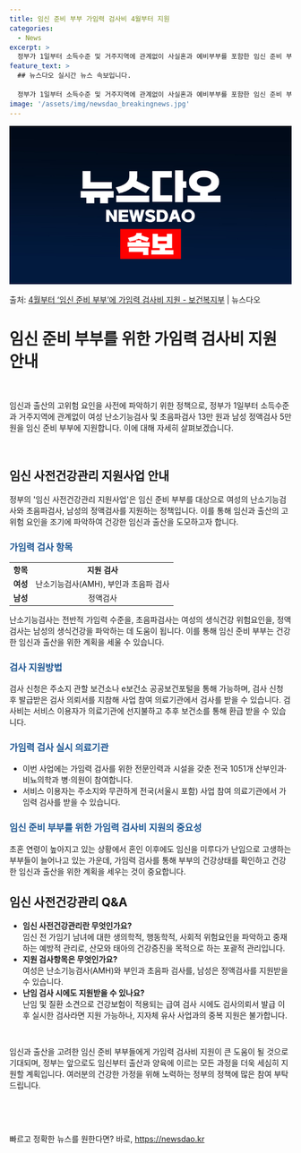 ```yaml
---
title: 임신 준비 부부 가임력 검사비 4월부터 지원
categories:
  - News
excerpt: >
  정부가 1일부터 소득수준 및 거주지역에 관계없이 사실혼과 예비부부를 포함한 임신 준비 부부에게 여성 난소기능…
feature_text: >
  ## 뉴스다오 실시간 뉴스 속보입니다.

  정부가 1일부터 소득수준 및 거주지역에 관계없이 사실혼과 예비부부를 포함한 임신 준비 부부에게 여성 난소기능…
image: '/assets/img/newsdao_breakingnews.jpg'
---
```


![뉴스다오 속보](/assets/img/newsdao_breakingnews.jpg)

<p>출처: <a href="https://newsdao.kr/3471" rel="dofollow">4월부터 ‘임신 준비 부부’에 가임력 검사비 지원 - 보건복지부</a> | 뉴스다오</p>

<h1 data-ke-size="size26">임신 준비 부부를 위한 가임력 검사비 지원 안내</h1>
<p data-ke-size="size16">&nbsp;</p>
임신과 출산의 고위험 요인을 사전에 파악하기 위한 정책으로, 정부가 1일부터 소득수준과 거주지역에 관계없이 여성 난소기능검사 및 초음파검사 13만 원과 남성 정액검사 5만 원을 임신 준비 부부에 지원합니다. 이에 대해 자세히 살펴보겠습니다.
<p data-ke-size="size16">&nbsp;</p>

<h2 data-ke-size="size22">임신 사전건강관리 지원사업 안내</h2>
<p data-ke-size="size16">정부의 '임신 사전건강관리 지원사업'은 임신 준비 부부를 대상으로 여성의 난소기능검사와 초음파검사, 남성의 정액검사를 지원하는 정책입니다. 이를 통해 임신과 출산의 고위험 요인을 조기에 파악하여 건강한 임신과 출산을 도모하고자 합니다. </p>

<h3 data-ke-size="size20"><b><span style="color: #1a5490;">가임력 검사 항목</span></b></h3>
<table>
<tbody>
<tr>
<td style="height: 17px; text-align: center;"><b>항목</b></td>
<td style="text-align: center; height: 17px;"><b>지원 검사</b></td>
</tr>
<tr>
<td style="height: 17px; text-align: center;"><b>여성</b></td>
<td style="text-align: center; height: 17px;">난소기능검사(AMH), 부인과 초음파 검사</td>
</tr>
<tr>
<td style="height: 17px; text-align: center;"><b>남성</b></td>
<td style="text-align: center; height: 17px;">정액검사</td>
</tr>
</tbody>
</table>
<p data-ke-size="size16">난소기능검사는 전반적 가임력 수준을, 초음파검사는 여성의 생식건강 위험요인을, 정액검사는 남성의 생식건강을 파악하는 데 도움이 됩니다. 이를 통해 임신 준비 부부는 건강한 임신과 출산을 위한 계획을 세울 수 있습니다.</p>

<h3 data-ke-size="size20"><b><span style="color: #1a5490;">검사 지원방법</span></b></h3>
<p data-ke-size="size16">검사 신청은 주소지 관할 보건소나 e보건소 공공보건포털을 통해 가능하며, 검사 신청 후 발급받은 검사 의뢰서를 지참해 사업 참여 의료기관에서 검사를 받을 수 있습니다. 검사비는 서비스 이용자가 의료기관에 선지불하고 추후 보건소를 통해 환급 받을 수 있습니다.</p>

<h3 data-ke-size="size20"><b><span style="color: #1a5490;">가임력 검사 실시 의료기관</span></b></h3>
<ul>
<li>이번 사업에는 가임력 검사를 위한 전문인력과 시설을 갖춘 전국 1051개 산부인과·비뇨의학과 병·의원이 참여합니다.</li>
<li>서비스 이용자는 주소지와 무관하게 전국(서울시 포함) 사업 참여 의료기관에서 가임력 검사를 받을 수 있습니다.</li>
</ul>

<h3 data-ke-size="size20"><b><span style="color: #1a5490;">임신 준비 부부를 위한 가임력 검사비 지원의 중요성</span></b></h3>
<p data-ke-size="size16">초혼 연령이 높아지고 있는 상황에서 혼인 이후에도 임신을 미루다가 난임으로 고생하는 부부들이 늘어나고 있는 가운데, 가임력 검사를 통해 부부의 건강상태를 확인하고 건강한 임신과 출산을 위한 계획을 세우는 것이 중요합니다.</p>

<h2 data-ke-size="size22">임신 사전건강관리 Q&A</h2>
<ul>
<li><b>임신 사전건강관리란 무엇인가요?</b><br>임신 전 가임기 남녀에 대한 생의학적, 행동학적, 사회적 위험요인을 파악하고 중재하는 예방적 관리로, 산모와 태아의 건강증진을 목적으로 하는 포괄적 관리입니다.</li>
<li><b>지원 검사항목은 무엇인가요?</b><br>여성은 난소기능검사(AMH)와 부인과 초음파 검사를, 남성은 정액검사를 지원받을 수 있습니다.</li>
<li><b>난임 검사 시에도 지원받을 수 있나요?</b><br>난임 및 질환 소견으로 건강보험이 적용되는 급여 검사 시에도 검사의뢰서 발급 이후 실시한 검사라면 지원 가능하나, 지자체 유사 사업과의 중복 지원은 불가합니다.</li>
</ul>

<p data-ke-size="size16">&nbsp;</p>
<p data-ke-size="size16">임신과 출산을 고려한 임신 준비 부부들에게 가임력 검사비 지원이 큰 도움이 될 것으로 기대되며, 정부는 앞으로도 임신부터 출산과 양육에 이르는 모든 과정을 더욱 세심히 지원할 계획입니다. 여러분의 건강한 가정을 위해 노력하는 정부의 정책에 많은 참여 부탁드립니다.</p>
<p data-ke-size="size16">&nbsp;</p>
<p data-ke-size="size16">&nbsp;</p> 

빠르고 정확한 뉴스를 원한다면? 바로, <a href="https://newsdao.kr" rel="dofollow">https://newsdao.kr</a>


